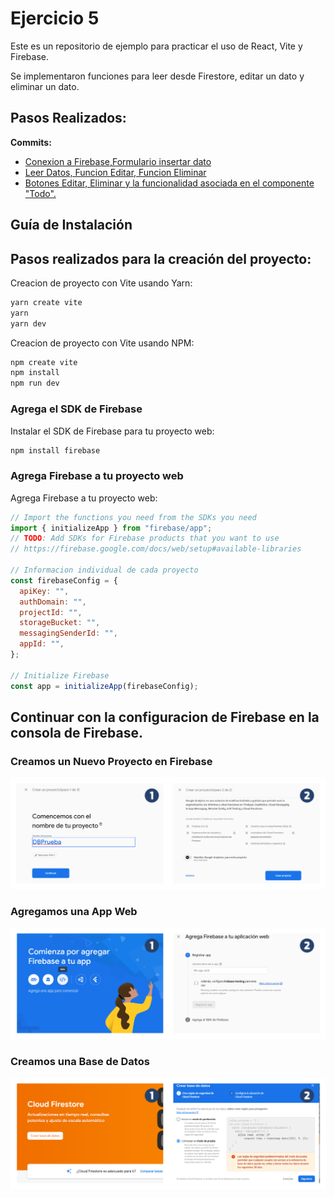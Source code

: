 # Ejercicio 5

Este es un repositorio de ejemplo para practicar el uso de React, Vite y Firebase.

Se implementaron funciones para leer desde Firestore, editar un dato y eliminar un dato. 

## Pasos Realizados:
 **Commits:**
- [Conexion a Firebase,Formulario insertar dato](https://github.com/SamuelMer18/Programacion-4/commit/818264a8a6825d41481267990a306f9adadbf0cb#commitcomment-109897787)
- [Leer Datos, Funcion Editar, Funcion Eliminar](https://github.com/SamuelMer18/Programacion-4/commit/642d1126110ac96f33b47cccf1af3b808e42cd4d#commitcomment-109858292)
- [Botones Editar, Eliminar y la funcionalidad asociada en el componente "Todo".](https://github.com/SamuelMer18/Programacion-4/commit/957c4fdb9b81c384e897ff43e6666a8579070e3d#commitcomment-109896784)
## Guía de Instalación

## Pasos realizados para la creación del proyecto:

Creacion de proyecto con Vite usando Yarn:

```bash
yarn create vite
yarn
yarn dev
```

Creacion de proyecto con Vite usando NPM:

```bash
npm create vite
npm install
npm run dev
```

### Agrega el SDK de Firebase

Instalar el SDK de Firebase para tu proyecto web:

```bash
npm install firebase
```

### Agrega Firebase a tu proyecto web

Agrega Firebase a tu proyecto web:

```javascript
// Import the functions you need from the SDKs you need
import { initializeApp } from "firebase/app";
// TODO: Add SDKs for Firebase products that you want to use
// https://firebase.google.com/docs/web/setup#available-libraries

// Informacion individual de cada proyecto
const firebaseConfig = {
  apiKey: "",
  authDomain: "",
  projectId: "",
  storageBucket: "",
  messagingSenderId: "",
  appId: "",
};

// Initialize Firebase
const app = initializeApp(firebaseConfig);
```

## Continuar con la configuracion de Firebase en la consola de Firebase.
### Creamos un Nuevo Proyecto en Firebase
<img src="https://raw.githubusercontent.com/SamuelMer18/Programacion-4/main/assets/proyecreate2.png" ></img>
### Agregamos una App Web
<img src="https://raw.githubusercontent.com/SamuelMer18/Programacion-4/main/assets/proyecreate3.png" ></img>
### Creamos una Base de Datos
<img src="https://raw.githubusercontent.com/SamuelMer18/Programacion-4/main/assets/proyecreate4.png" ></img>



